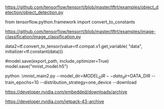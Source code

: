 https://github.com/tensorflow/tensorrt/blob/master/tftrt/examples/object_detection/object_detection.py


from tensorflow.python.framework import convert_to_constants

https://github.com/tensorflow/tensorrt/blob/master/tftrt/examples/image-classification/image_classification.py

data2=tf.convert_to_tensor(value=tf.compat.v1.get_variable(
      "data", initializer=tf.constant(data)))

#model.save(export_path, include_optimizer=True)
  model.save("mnist_model.h5")
  
  python .\mnist_main2.py --model_dir=$MODEL_DIR --data_dir=$DATA_DIR --train_epochs=10 --distribution_strategy=one_device --download

https://developer.nvidia.com/embedded/downloads/archive

https://developer.nvidia.com/jetpack-43-archive
